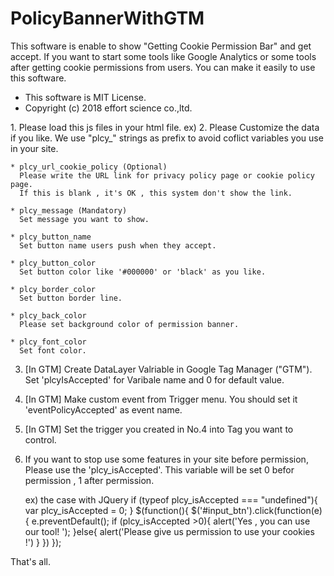 # PolicyBannerWithGTM
This software is enable to show "Getting Cookie Permission Bar" and get accept.
If you want to start some tools like Google Analytics or some tools after getting cookie permissions from users.
You can make it easily to use this software.

- This software is MIT License.
- Copyright (c) 2018 effort science co.,ltd.

 <Getting Start>
  1. Please load this js files in your html file.
      ex) <script src="./plcy_ja.js"></script>
  2. Please Customize the data if you like.
     We use "plcy_" strings as prefix to avoid coflict variables you use in your site.

    * plcy_url_cookie_policy (Optional)
      Please write the URL link for privacy policy page or cookie policy page.
      If this is blank , it's OK , this system don't show the link.

    * plcy_message (Mandatory)
      Set message you want to show.

    * plcy_button_name
      Set button name users push when they accept.

    * plcy_button_color
      Set button color like '#000000' or 'black' as you like.

    * plcy_border_color
      Set button border line.

    * plcy_back_color
      Please set background color of permission banner.

    * plcy_font_color
      Set font color.

  3. [In GTM] Create DataLayer Valriable in Google Tag Manager ("GTM").
      Set 'plcyIsAccepted' for Varibale name and 0 for default value.

  4. [In GTM] Make custom event from Trigger menu.
      You should set it 'eventPolicyAccepted' as event name.

  5. [In GTM] Set the trigger you created in No.4 into Tag you want to control.

  6. If you want to stop use some features in your site before permission,
      Please use the 'plcy_isAccepted'.
      This variable will be set 0 befor permission , 1 after permission.

      ex) the case with JQuery
      if (typeof plcy_isAccepted === "undefined"){
        var plcy_isAccepted = 0;
      }
      $(function(){
        $('#input_btn').click(function(e){
          e.preventDefault();
          if (plcy_isAccepted >0){
            alert('Yes , you can use our tool! ');
          }else{
            alert('Please give us permission to use your cookies !')
          }
        })
      });

  That's all.
